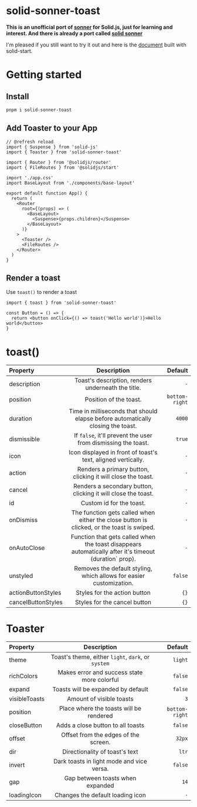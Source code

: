 # solid-sonner-toast

**This is an unofficial port of [sonner](https://sonner.emilkowal.ski/) for Solid.js, just for learning and interest. And there is already a port called [solid sonner](https://solid-sonner.vercel.app/)**

I'm pleased if you still want to try it out and here is the [document](https://solid-sonner-toast-website.vercel.app/) built with solid-start.

# Getting started

## Install

```sh 
pnpm i solid-sonner-toast 
```

## Add Toaster to your App

```tsx App.tsx
// @refresh reload
import { Suspense } from 'solid-js'
import { Toaster } from 'solid-sonner-toast'

import { Router } from '@solidjs/router'
import { FileRoutes } from '@solidjs/start'

import './app.css'
import BaseLayout from './components/base-layout'

export default function App() {
  return (
    <Router
      root={(props) => (
        <BaseLayout>
          <Suspense>{props.children}</Suspense>
        </BaseLayout>
      )}
    >
      <Toaster />
      <FileRoutes />
    </Router>
  )
}
```

## Render a toast
Use `toast()` to render a toast
```tsx
import { toast } from 'solid-sonner-toast'

const Button = () => {
  return <button onClick={() => toast('Hello world')}>Hello world</button>
}
```


# toast()

| Property           |                                              Description                                               |        Default |
| :----------------- | :----------------------------------------------------------------------------------------------------: | -------------: |
| description        |                           Toast's description, renders underneath the title.                           |            `-` |
| position           |                                         Position of the toast.                                         | `bottom-right` |
| duration           |            Time in milliseconds that should elapse before automatically closing the toast.             |         `4000` |
| dismissible        |                     If `false`, it'll prevent the user from dismissing the toast.                      |         `true` |
| icon               |                      Icon displayed in front of toast's text, aligned vertically.                      |            `-` |
| action             |                      Renders a primary button, clicking it will close the toast.                       |            `-` |
| cancel             |                     Renders a secondary button, clicking it will close the toast.                      |            `-` |
| id                 |                                        Custom id for the toast.                                        |            `-` |
| onDismiss          |       The function gets called when either the close button is clicked, or the toast is swiped.        |            `-` |
| onAutoClose        | Function that gets called when the toast disappears automatically after it's timeout (duration` prop). |            `-` |
| unstyled           |                  Removes the default styling, which allows for easier customization.                   |        `false` |
| actionButtonStyles |                                      Styles for the action button                                      |           `{}` |
| cancelButtonStyles |                                      Styles for the cancel button                                      |           `{}` |

# Toaster

| Property              |                                                           Description                                                           |                             Default |
| :-------------------- | :-----------------------------------------------------------------------------------------------------------------------------: | ----------------------------------: |
| theme                 |                                       Toast's theme, either `light`, `dark`, or `system`                                        |                             `light` |
| richColors            |                                           Makes error and success state more colorful                                           |                             `false` |
| expand                |                                               Toasts will be expanded by default                                                |                             `false` |
| visibleToasts         |                                                    Amount of visible toasts                                                     |                                 `3` |
| position              |                                             Place where the toasts will be rendered                                             |                      `bottom-right` |
| closeButton           |                                                Adds a close button to all toasts                                                |                             `false` |
| offset                |                                              Offset from the edges of the screen.                                               |                              `32px` |
| dir                   |                                                 Directionality of toast's text                                                  |                               `ltr` |
| invert                |                                            Dark toasts in light mode and vice versa.                                            |                             `false` |
| gap                   |                                                Gap between toasts when expanded                                                 |                                `14` |
| loadingIcon           |                                                Changes the default loading icon                                                 |                                 `-` |